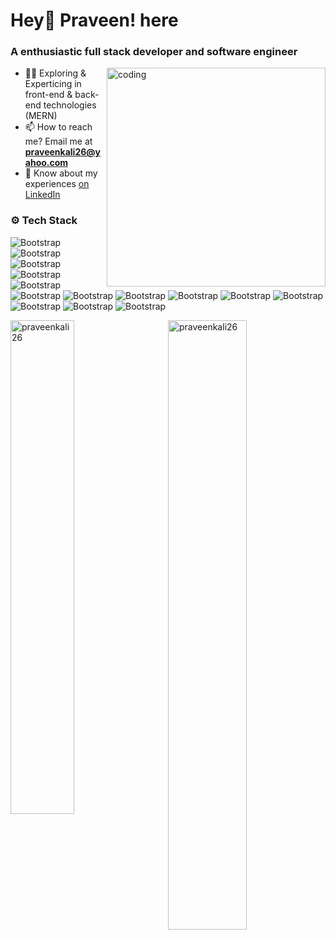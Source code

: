 <h1>Hey👋 Praveen! here</h1>
<h3>A enthusiastic full stack developer and software engineer</h3>

<img align="right" alt="coding" width="350" src="https://media1.tenor.com/m/CzdMW7wnLn8AAAAC/coding.gif">

- 👨‍💻 Exploring & Experticing in front-end & back-end technologies (MERN) 
- 📫 How to reach me? Email me at **praveenkali26@yahoo.com**
- 📄 Know about my experiences [on LinkedIn](https://www.linkedin.com/in/k-praveen-kumar-dev/)

### ⚙️ Tech Stack

![Bootstrap](https://img.shields.io/badge/-JavaScript-05122A?style=flat-square&logo=JavaScript&color=353535) ![Bootstrap](https://img.shields.io/badge/-TypeScript-05122A?style=flat-square&logo=TypeScript&color=353535) ![Bootstrap](https://img.shields.io/badge/-React-05122A?style=flat-square&logo=React&color=353535) ![Bootstrap](https://img.shields.io/badge/-Node.js-05122A?style=flat-square&logo=Node.js&color=353535) ![Bootstrap](https://img.shields.io/badge/-Express-05122A?style=flat-square&logo=Express&color=353535) ![Bootstrap](https://img.shields.io/badge/-TailWind%20css-05122A?style=flat-square&logo=TailWind-css&color=353535) ![Bootstrap](https://img.shields.io/badge/-MongoDB-05122A?style=flat-square&logo=MongoDB&color=353535) ![Bootstrap](https://img.shields.io/badge/-Go-05122A?style=flat-square&logo=Go&color=353535) ![Bootstrap](https://img.shields.io/badge/-MySQL-05122A?style=flat-square&logo=MySQL&color=353535) ![Bootstrap](https://img.shields.io/badge/-GraphQL-05122A?style=flat-square&logo=GraphQL&color=353535) ![Bootstrap](https://img.shields.io/badge/-PHP-05122A?style=flat-square&logo=PHP&color=353535) ![Bootstrap](https://img.shields.io/badge/-BootStrap-05122A?style=flat-square&logo=BootStrap&color=353535) ![Bootstrap](https://img.shields.io/badge/-WordPress-05122A?style=flat-square&logo=WordPress&color=353535) ![Bootstrap](https://img.shields.io/badge/-Visual%20Studio%20Code-05122A?style=flat-square&logo=Visual-Studio-Code&color=353535)

<div>
  <img width="45%" align="left" src="https://github-readme-stats.vercel.app/api/top-langs?username=praveenkali26&show_icons=true&locale=en&layout=compact" alt="praveenkali26" />
  <img width="50%" align="right" src="https://github-readme-streak-stats.herokuapp.com/?user=praveenkali26&" alt="praveenkali26" />
</div>
